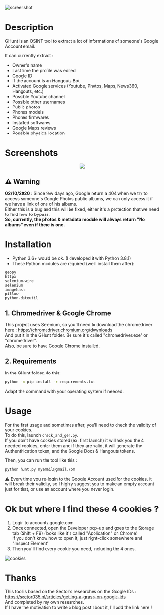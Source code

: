 ![screenshot](https://files.catbox.moe/8a5nzs.png)

# Description
GHunt is an OSINT tool to extract a lot of informations of someone's Google Account email.

It can currently extract :
- Owner's name
- Last time the profile was edited
- Google ID
- If the account is an Hangouts Bot
- Activated Google services (Youtube, Photos, Maps, News360, Hangouts, etc.)
- Possible Youtube channel
- Possible other usernames
- Public photos
- Phones models
- Phones firmwares
- Installed softwares
- Google Maps reviews
- Possible physical location

# Screenshots
<p align="center">
  <img src="https://files.catbox.moe/2zb1z9.png">
</p>

## ⚠️ Warning
**02/10/2020** : Since few days ago, Google return a 404 when we try to access someone's Google Photos public albums, we can only access it if we have a link of one of his albums.\
Either this is a bug and this will be fixed, either it's a protection that we need to find how to bypass.\
**So, currently, the photos & metadata module will always return "No albums" even if there is one.**

# Installation
- Python 3.6+ would be ok. (I developed it with Python 3.8.1)
- These Python modules are required (we'll install them after):
```
geopy
httpx
selenium-wire
selenium
imagehash
pillow
python-dateutil
```

## 1. Chromedriver & Google Chrome
This project uses Selenium, so you'll need to download the chromedriver here : https://chromedriver.chromium.org/downloads \
And put it in the GHunt folder. Be sure it's called "chromedriver.exe" or "chromedriver".\
Also, be sure to have Google Chrome installed.

## 2. Requirements
In the GHunt folder, do this:
```bash
python -m pip install -r requirements.txt
```
Adapt the command with your operating system if needed.

# Usage
For the first usage and sometimes after, you'll need to check the validity of your cookies.\
To do this, launch `check_and_gen.py`.\
If you don't have cookies stored (ex: first launch) it will ask you the 4 needed cookies, enter them and if they are valid, it will generate the Authentification token, and the Google Docs & Hangouts tokens.

Then, you can run the tool like this :
```bash
python hunt.py myemail@gmail.com
```
⚠️ Every time you re-login to the Google Account used for the cookies, it will break their validity, so I highly suggest you to make an empty account just for that, or use an account where you never login.

# Ok but where I find these 4 cookies ?
1. Login to accounts.google.com
2. Once connected, open the Developer pop-up and goes to the Storage tab (Shift + F9) (looks like it's called "Application" on Chrome)\
If you don't know how to open it, just right-click somewhere and "Inspect Element"
3. Then you'll find every cookie you need, including the 4 ones.

![cookies](https://files.catbox.moe/9jy200.png)

# Thanks
This tool is based on the Sector's researches on the Google IDs : https://sector035.nl/articles/getting-a-grasp-on-google-ids \
And completed by my own researches.\
If I have the motivation to write a blog post about it, I'll add the link here !
